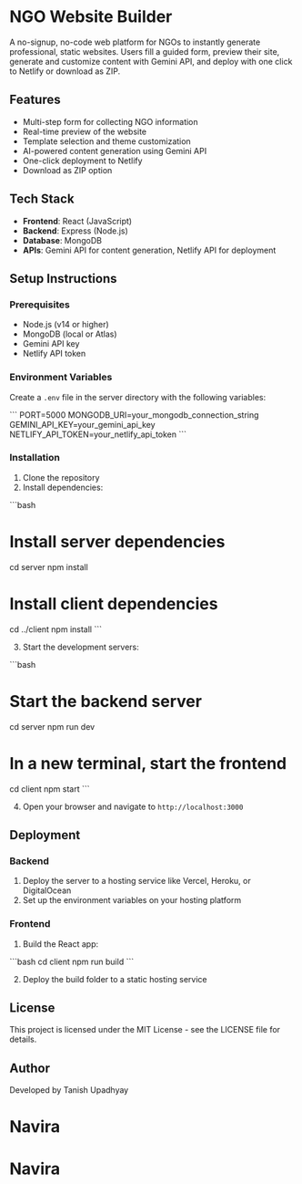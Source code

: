 # NGO Website Builder

A no-signup, no-code web platform for NGOs to instantly generate professional, static websites. Users fill a guided form, preview their site, generate and customize content with Gemini API, and deploy with one click to Netlify or download as ZIP.

## Features

- Multi-step form for collecting NGO information
- Real-time preview of the website
- Template selection and theme customization
- AI-powered content generation using Gemini API
- One-click deployment to Netlify
- Download as ZIP option

## Tech Stack

- **Frontend**: React (JavaScript)
- **Backend**: Express (Node.js)
- **Database**: MongoDB
- **APIs**: Gemini API for content generation, Netlify API for deployment

## Setup Instructions

### Prerequisites

- Node.js (v14 or higher)
- MongoDB (local or Atlas)
- Gemini API key
- Netlify API token

### Environment Variables

Create a `.env` file in the server directory with the following variables:

\`\`\`
PORT=5000
MONGODB_URI=your_mongodb_connection_string
GEMINI_API_KEY=your_gemini_api_key
NETLIFY_API_TOKEN=your_netlify_api_token
\`\`\`

### Installation

1. Clone the repository
2. Install dependencies:

\`\`\`bash
# Install server dependencies
cd server
npm install

# Install client dependencies
cd ../client
npm install
\`\`\`

3. Start the development servers:

\`\`\`bash
# Start the backend server
cd server
npm run dev

# In a new terminal, start the frontend
cd client
npm start
\`\`\`

4. Open your browser and navigate to `http://localhost:3000`

## Deployment

### Backend

1. Deploy the server to a hosting service like Vercel, Heroku, or DigitalOcean
2. Set up the environment variables on your hosting platform

### Frontend

1. Build the React app:

\`\`\`bash
cd client
npm run build
\`\`\`

2. Deploy the build folder to a static hosting service

## License

This project is licensed under the MIT License - see the LICENSE file for details.

## Author

Developed by Tanish Upadhyay
# Navira
# Navira
